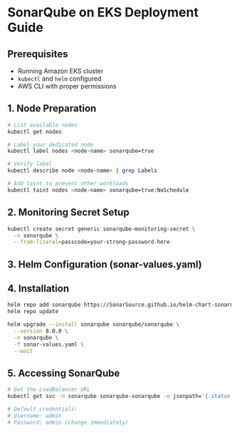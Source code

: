 
# SonarQube on EKS Deployment Guide

## Prerequisites
- Running Amazon EKS cluster
- `kubectl` and `helm` configured
- AWS CLI with proper permissions

## 1. Node Preparation
```bash
# List available nodes
kubectl get nodes

# Label your dedicated node
kubectl label nodes <node-name> sonarqube=true

# Verify label
kubectl describe node <node-name> | grep Labels

# Add taint to prevent other workloads
kubectl taint nodes <node-name> sonarqube=true:NoSchedule
```

## 2. Monitoring Secret Setup
```bash
kubectl create secret generic sonarqube-monitoring-secret \
  -n sonarqube \
  --from-literal=passcode=your-strong-password-here
```

## 3. Helm Configuration (sonar-values.yaml)

## 4. Installation
```bash
helm repo add sonarqube https://SonarSource.github.io/helm-chart-sonarqube
helm repo update

helm upgrade --install sonarqube sonarqube/sonarqube \
  --version 8.0.0 \
  -n sonarqube \
  -f sonar-values.yaml \
  --wait
```

## 5. Accessing SonarQube
```bash
# Get the LoadBalancer URL
kubectl get svc -n sonarqube sonarqube-sonarqube -o jsonpath='{.status.loadBalancer.ingress[0].hostname}'

# Default credentials:
# Username: admin
# Password: admin (change immediately)
```
